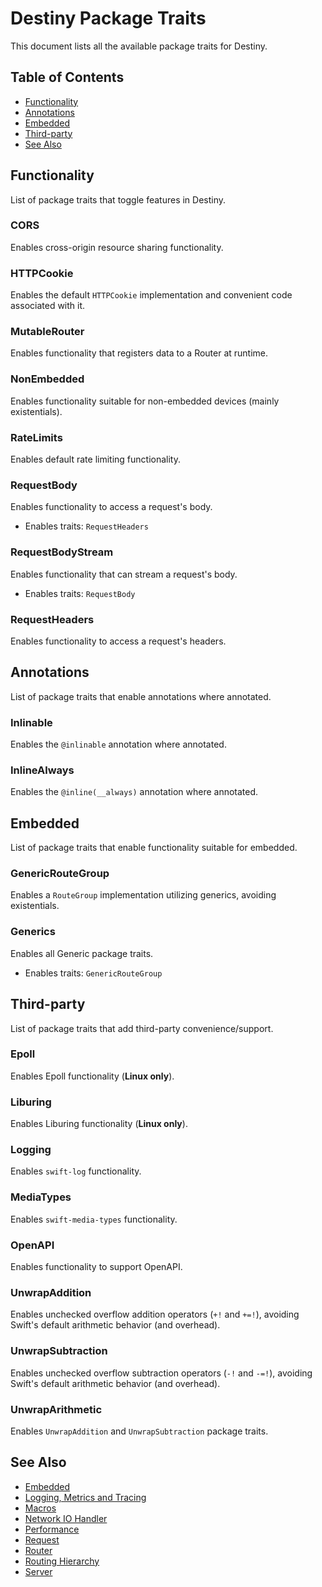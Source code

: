 # Destiny Package Traits
This document lists all the available package traits for Destiny.

## Table of Contents
- [Functionality](#functionality)
- [Annotations](#annotations)
- [Embedded](#embedded)
- [Third-party](#third-party)
- [See Also](#see-also)

## Functionality
List of package traits that toggle features in Destiny.

### CORS
Enables cross-origin resource sharing functionality.

### HTTPCookie
Enables the default `HTTPCookie` implementation and convenient code associated with it.

### MutableRouter
Enables functionality that registers data to a Router at runtime.

### NonEmbedded
Enables functionality suitable for non-embedded devices (mainly existentials).

### RateLimits
Enables default rate limiting functionality.

### RequestBody
Enables functionality to access a request's body.
- Enables traits: `RequestHeaders`

### RequestBodyStream
Enables functionality that can stream a request's body.
- Enables traits: `RequestBody`

### RequestHeaders
Enables functionality to access a request's headers.

## Annotations
List of package traits that enable annotations where annotated.

### Inlinable
Enables the `@inlinable` annotation where annotated.

### InlineAlways
Enables the `@inline(__always)` annotation where annotated.


## Embedded
List of package traits that enable functionality suitable for embedded.

### GenericRouteGroup
Enables a `RouteGroup` implementation utilizing generics, avoiding existentials.

### Generics
Enables all Generic package traits.
- Enables traits: `GenericRouteGroup`


## Third-party
List of package traits that add third-party convenience/support.

### Epoll
Enables Epoll functionality (**Linux only**).

### Liburing
Enables Liburing functionality (**Linux only**).

### Logging
Enables `swift-log` functionality.

### MediaTypes
Enables `swift-media-types` functionality.

### OpenAPI
Enables functionality to support OpenAPI.

### UnwrapAddition
Enables unchecked overflow addition operators (`+!` and `+=!`), avoiding Swift's default arithmetic behavior (and overhead).

### UnwrapSubtraction
Enables unchecked overflow subtraction operators (`-!` and `-=!`), avoiding Swift's default arithmetic behavior (and overhead).

### UnwrapArithmetic
Enables `UnwrapAddition` and `UnwrapSubtraction` package traits.

## See Also
- [Embedded](https://github.com/RandomHashTags/destiny/tree/main/Sources/Documentation.docc/Embedded.md)
- [Logging, Metrics and Tracing](https://github.com/RandomHashTags/destiny/tree/main/Sources/Documentation.docc/LoggingMetricsTracing.md)
- [Macros](https://github.com/RandomHashTags/destiny/tree/main/Sources/Documentation.docc/Macros.md)
- [Network IO Handler](https://github.com/RandomHashTags/destiny/tree/main/Sources/Documentation.docc/NetworkIOHandler.md)
- [Performance](https://github.com/RandomHashTags/destiny/tree/main/Sources/Documentation.docc/Performance.md)
- [Request](https://github.com/RandomHashTags/destiny/tree/main/Sources/Documentation.docc/Request.md)
- [Router](https://github.com/RandomHashTags/destiny/tree/main/Sources/Documentation.docc/Router.md)
- [Routing Hierarchy](https://github.com/RandomHashTags/destiny/tree/main/Sources/Documentation.docc/RoutingHierarchy.md)
- [Server](https://github.com/RandomHashTags/destiny/tree/main/Sources/Documentation.docc/Server.md)